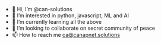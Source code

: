 - 👋 Hi, I’m @can-solutions
- 👀 I’m interested in python, javascript, ML and AI
- 🌱 I’m currently learning all the above
- 💞️ I’m looking to collaborate on secret community of peace
- 📫 How to reach me ca@canapnet.solutions

<!---
can-solutions/can-solutions is a ✨ special ✨ repository because its `README.md` (this file) appears on your GitHub profile.
You can click the Preview link to take a look at your changes.
--->
